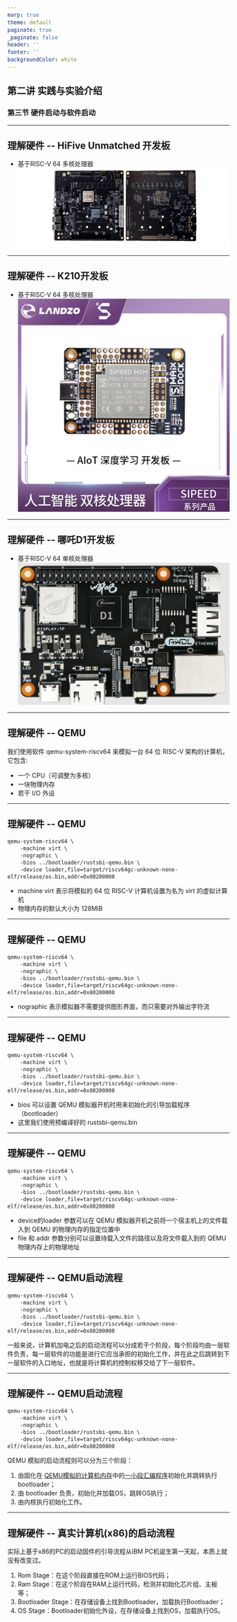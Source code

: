 ```yaml
---
marp: true
theme: default
paginate: true
_paginate: false
header: ''
footer: ''
backgroundColor: white
---
```


<!-- theme: gaia -->
<!-- _class: lead -->

## 第二讲 实践与实验介绍
### 第三节 硬件启动与软件启动

---
## 理解硬件 -- HiFive Unmatched 开发板
- 基于RISC-V 64 多核处理器
![w:1200](figs/sifive-hardware.png)

---
## 理解硬件 -- K210开发板
- 基于RISC-V 64 多核处理器
![w:450](figs/k210.png)

---
## 理解硬件 -- 哪吒D1开发板
- 基于RISC-V 64 单核处理器
![w:600](figs/d1.png)

---
## 理解硬件 -- QEMU

我们使用软件 qemu-system-riscv64 来模拟一台 64 位 RISC-V 架构的计算机，它包含:
- 一个 CPU（可调整为多核）
- 一块物理内存
- 若干 I/O 外设

---
## 理解硬件 -- QEMU
```
qemu-system-riscv64 \
    -machine virt \
    -nographic \
    -bios ../bootloader/rustsbi-qemu.bin \
    -device loader,file=target/riscv64gc-unknown-none-elf/release/os.bin,addr=0x80200000
``` 
- machine virt 表示将模拟的 64 位 RISC-V 计算机设置为名为 virt 的虚拟计算机
- 物理内存的默认大小为 128MiB 

---
## 理解硬件 -- QEMU
```
qemu-system-riscv64 \
    -machine virt \
    -nographic \
    -bios ../bootloader/rustsbi-qemu.bin \
    -device loader,file=target/riscv64gc-unknown-none-elf/release/os.bin,addr=0x80200000
``` 
- nographic 表示模拟器不需要提供图形界面，而只需要对外输出字符流


---
## 理解硬件 -- QEMU
```
qemu-system-riscv64 \
    -machine virt \
    -nographic \
    -bios ../bootloader/rustsbi-qemu.bin \
    -device loader,file=target/riscv64gc-unknown-none-elf/release/os.bin,addr=0x80200000
``` 
- bios 可以设置 QEMU 模拟器开机时用来初始化的引导加载程序（bootloader）
- 这里我们使用预编译好的 rustsbi-qemu.bin

---
## 理解硬件 -- QEMU
```
qemu-system-riscv64 \
    -machine virt \
    -nographic \
    -bios ../bootloader/rustsbi-qemu.bin \
    -device loader,file=target/riscv64gc-unknown-none-elf/release/os.bin,addr=0x80200000
``` 
- device的loader 参数可以在 QEMU 模拟器开机之前将一个宿主机上的文件载入到 QEMU 的物理内存的指定位置中
- file 和 addr 参数分别可以设置待载入文件的路径以及将文件载入到的 QEMU 物理内存上的物理地址

---
## 理解硬件 -- QEMU启动流程

```
qemu-system-riscv64 \
    -machine virt \
    -nographic \
    -bios ../bootloader/rustsbi-qemu.bin \
    -device loader,file=target/riscv64gc-unknown-none-elf/release/os.bin,addr=0x80200000
``` 
一般来说，计算机加电之后的启动流程可以分成若干个阶段，每个阶段均由一层软件负责，每一层软件的功能是进行它应当承担的初始化工作，并在此之后跳转到下一层软件的入口地址，也就是将计算机的控制权移交给了下一层软件。

---
## 理解硬件 -- QEMU启动流程

```
qemu-system-riscv64 \
    -machine virt \
    -nographic \
    -bios ../bootloader/rustsbi-qemu.bin \
    -device loader,file=target/riscv64gc-unknown-none-elf/release/os.bin,addr=0x80200000
``` 
QEMU 模拟的启动流程则可以分为三个阶段：
1. 由固化在 [QEMU模拟的计算机内存](https://github.com/LearningOS/qemu/blob/386b2a5767f7642521cd07930c681ec8a6057e60/hw/riscv/virt.c#L59)中的[一小段汇编程序](https://github.com/LearningOS/qemu/blob/386b2a5767f7642521cd07930c681ec8a6057e60/hw/riscv/virt.c#L536)初始化并跳转执行bootloader；
2. 由 bootloader 负责，初始化并加载OS，跳转OS执行；
3. 由内核执行初始化工作。

---
## 理解硬件 -- 真实计算机(x86)的启动流程
实际上基于x86的PC的启动固件的引导流程从IBM PC机诞生第一天起，本质上就没有改变过。

1. Rom Stage：在这个阶段直接在ROM上运行BIOS代码；
2. Ram Stage：在这个阶段在RAM上运行代码，检测并初始化芯片组、主板等；
3. Bootloader Stage：在存储设备上找到Bootloader，加载执行Bootloader；
4. OS Stage：Bootloader初始化外设，在存储设备上找到OS，加载执行OS。